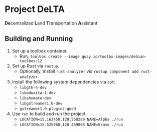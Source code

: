 # Project DeLTA

**De**centralized **L**and **T**ransportation **A**ssistant

## Building and Running

1. Set up a toolbox container.
   - Run, `toolbox create --image quay.io/toolbx-images/debian-toolbox:12`
2. Set up Rust via `rustup`.
   - Optionally, install `rust-analyzer` via `rustup component add rust-analyzer`.
3. Install the following system dependencies via `apt`:
   - `libgtk-4-dev`
   - `libadwaita-1-dev`
   - `libshumate-dev`
   - `libgstreamer1.0-dev`
   - `gstreamer1.0-plugins-good`
4. Use `run` to build and run the project.
   - `LOCATION=15.162450,120.558289 NAME=Alpha ./run`
   - `LOCATION=15.525960,120.459808 NAME=Bravo ./run`
